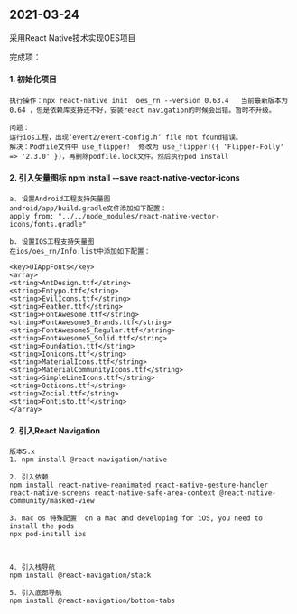 ## 2021-03-24

采用React Native技术实现OES项目

完成项：

#### 1. 初始化项目
    执行操作：npx react-native init  oes_rn --version 0.63.4   当前最新版本为0.64 ，但是依赖库支持还不好，安装react navigation的时候会出错。暂时不升级。
    
    问题：
    运行ios工程，出现‘event2/event-config.h‘ file not found错误。
    解决：Podfile文件中 use_flipper!  修改为 use_flipper!({ 'Flipper-Folly' => '2.3.0' })，再删除podfile.lock文件。然后执行pod install 

#### 2. 引入矢量图标   npm install --save react-native-vector-icons
    
    a. 设置Android工程支持矢量图
    android/app/build.gradle文件添加如下配置：
    apply from: "../../node_modules/react-native-vector-icons/fonts.gradle"

    b. 设置IOS工程支持矢量图
    在ios/oes_rn/Info.list中添加如下配置：

    <key>UIAppFonts</key>
    <array>
    <string>AntDesign.ttf</string>
    <string>Entypo.ttf</string>
    <string>EvilIcons.ttf</string>
    <string>Feather.ttf</string>
    <string>FontAwesome.ttf</string>
    <string>FontAwesome5_Brands.ttf</string>
    <string>FontAwesome5_Regular.ttf</string>
    <string>FontAwesome5_Solid.ttf</string>
    <string>Foundation.ttf</string>
    <string>Ionicons.ttf</string>
    <string>MaterialIcons.ttf</string>
    <string>MaterialCommunityIcons.ttf</string>
    <string>SimpleLineIcons.ttf</string>
    <string>Octicons.ttf</string>
    <string>Zocial.ttf</string>
    <string>Fontisto.ttf</string>
    </array>
#### 2. 引入React Navigation   
    
    版本5.x
    1. npm install @react-navigation/native

    2. 引入依赖 
    npm install react-native-reanimated react-native-gesture-handler react-native-screens react-native-safe-area-context @react-native-community/masked-view

    3. mac os 特殊配置  on a Mac and developing for iOS, you need to install the pods 
    npx pod-install ios


   
    4. 引入栈导航
    npm install @react-navigation/stack
    
    5. 引入底部导航
    npm install @react-navigation/bottom-tabs

